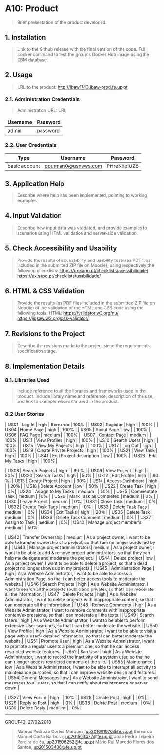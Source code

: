 # A10: Product

> Brief presentation of the product developed.

## 1. Installation

> Link to the Github release with the final version of the code.
> Full Docker command to test the group's Docker Hub image using the DBM database.

## 2. Usage

> URL to the product: http://lbaw1743.lbaw-prod.fe.up.pt

### 2.1. Administration Credentials

> Administration URL: URL

| Username | Password |
| -------- | -------- |
| admin    | password |

### 2.2. User Credentials

| Type          | Username  | Password |
| ------------- | --------- | -------- |
| basic account | pputman0@usnews.com    | PHreK9plUZ8 |


## 3. Application Help

> Describe where help has been implemented, pointing to working examples.


## 4. Input Validation

> Describe how input data was validated, and provide examples to scenarios using HTML validation and server-side validation.


## 5. Check Accessibility and Usability

> Provide the results of accessibility and usability tests (as PDF files included in the submitted ZIP file on Moodle), using respectively the following checklists:
> https://ux.sapo.pt/checklists/acessibilidade/
> https://ux.sapo.pt/checklists/usabilidade/


## 6. HTML & CSS Validation

> Provide the results (as PDF files included in the submitted ZIP file on Moodle) of the validation of the HTML and CSS code using the following tools:
> HTML: https://validator.w3.org/nu/
> https://jigsaw.w3.org/css-validator/


## 7. Revisions to the Project

> Describe the revisions made to the project since the requirements specification stage.


## 8. Implementation Details

### 8.1. Libraries Used

> Include reference to all the libraries and frameworks used in the product.
> Include library name and reference, description of the use, and link to example where it's used in the product.


### 8.2 User Stories

| US01 | Log In | high | Bernardo | 100% |
| US02 | Register | high |  | 100%  |
| US04 | Home Page | high |  | 100%  |
| US05 | About Page | low |  | 100% |
| US06 | FAQ Page | medium |  | 100% |
| US07 | Contact Page | medium |  | 100% |
| US11 | View Profiles | high | | 100% |
| US10 | Search Users | high | | 100% |
| US15 | View My Projects | high | | 100% |
| US17 | Log Out | high |  | 100% |
| US19 | Create Private Projects | high | | 100% |
| US21 | View Task | high | | 100% |
| US41 | Edit Project description | low | | 100% |
| US23 | Edit My Tasks | high | | 100% |


| US08 | Search Projects | high |  |  60 % |
| US09 | View Project | high | | 50% |
| US20 | Search Tasks | high | | 50% |
| US12 | Edit Profile | high | | 90 %|
| US13 | Create Project | high | | 90% |
| US14 | Access Dashboard | high | | 20% |
| US18 | Delete Account | low | | 50% |
| US22 | Create Task | high | | 0%|
| US24 | Assign to My Tasks | medium | | 50% |
| US25 | Commentate Task | medium | | 0% |
| US26 | Mark Task as Completed | medium | | 0% |
| US30 | Leave Project | medium | | 0%|
| US31 | Close Task | medium | | 0%|
| US32 | Create Task Tags | medium | | 0% |
| US33 | Delete Task Tags | medium | | 0% |
| US34 | Edit Tasks | high | | 20% |
| US35 | Delete Task | medium | | 0% |
| US36 | Delete Task Comment | medium | | 0% |
| US37 | Assign to Task | medium | | 0%|
| US40 | Manage project member's | medium | | 50%|


| US42 | Transfer Ownership | medium | As a project owner, I want to be able to transfer ownership of a project, so that I am no longer burdened by it.|
| US43 | Manage project administrators| medium | As a project owner, I want to be able to add & remove project administrators, so that they can help me delegate and moderate the project.|
| US44 | Delete project | low | As a project owner, I want to be able to delete a project, so that a dead project no longer shows up in my projects.|
| US45 | Administration Page | high | As a Website Administrator, I want to be able to access a Administration Page, so that i can better access tools to moderate the website.|
| US46 | Search Projects | high | As a Website Administrator, I want to search all the projects (public and private), so that I can moderate all the information.|
| US47 | Delete Projects | high | As a Website Administrator, I want to delete projects with inappropriate content, so that I can moderate all the information.|
| US48 | Remove Comments | high | As a Website Administrator, I want to remove comments with inappropriate content/expressions, so that I can moderate all the texts.|
| US49 | Search Users | high | As a Website Administrator, I want to be able to perform extensive User searches, so that I can better moderate the website.|
| US50 | View Profile | high | As a Website Administrator, I want to be able to visit a page with a user's detailed information, so that I can better moderate the website.|
| US51 | Promote User     | high | As a Website Administrator, I want to promote a regular user to a premium one, so that he can access restricted website features.|
| US52 | Ban User        | high | As a Website Administrator, I want to record the inactivity of a system user, so that he can't longer access restricted contents of the site.|
| US53 | Maintenance     | low | As a Website Administrator, I want to be able to interrupt all activity to maintenance purposes, so that I can improve website design and features.|
| US54| General Messages| low | As a Website Administrator, I want to send messages to all users, so that I can notify about maintenance or server down.|

| US27 | View Forum | high | | 10% |
| US28 | Create Post | high | | 0%|
| US29 | Reply to Post | high | | 0% |
| US38 | Delete Post | medium | | 0%|
| US39 | Delete Reply | medium | | 0% |

***

GROUP43, 27/02/2018

> Mateus Pedroza Cortes Marques, up201601876@fe.up.pt
> Bernardo Manuel Costa Barbosa, up201503477@fe.up.pt
> João Pedro Teixeira Pereira de Sá, up201506252@fe.up.pt
> Mário Rui Macedo Flores dos Santos, up201503406@fe.up.pt
